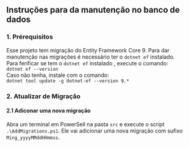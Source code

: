 ﻿
## Instruções para da manutenção no banco de dados

### 1. Prérequisitos 

Esse projeto tem migração do Entity Framework Core 9.
Para dar manutenção nas migrações é necessário ter o `dotnet ef` instalado. \
Para ferificar se tem o `dotnet ef` instalado , execute o comando: \
`dotnet ef --version` \
Caso não tenha, instale com o comando: \
`dotnet tool update -g dotnet-ef --version 9.*` 

### 2. Atualizar de Migração

#### 2.1 Adiconar uma nova migração
Abra um terminal em PowerSell na pasta `src` e execute o script ` .\AddMigrations.ps1`.
Ele vai adicionar uma nova migração com sufixo `Ming_yyyyMMddHHmmss`.

